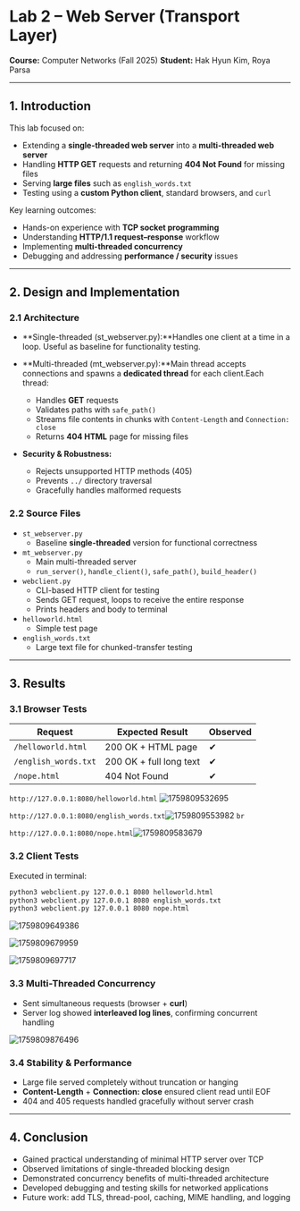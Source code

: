 # Lab 2 – Web Server (Transport Layer)

**Course:** Computer Networks (Fall 2025)
**Student:** Hak Hyun Kim, Roya Parsa

---

## 1. Introduction

This lab focused on:

- Extending a **single-threaded web server** into a **multi-threaded web server**
- Handling **HTTP GET** requests and returning **404 Not Found** for missing files
- Serving **large files** such as `english_words.txt`
- Testing using a **custom Python client**, standard browsers, and `curl`

Key learning outcomes:

- Hands-on experience with **TCP socket programming**
- Understanding **HTTP/1.1 request–response** workflow
- Implementing **multi-threaded concurrency**
- Debugging and addressing **performance / security** issues

---

## 2. Design and Implementation

### 2.1 Architecture

- **Single-threaded (st_webserver.py):**Handles one client at a time in a loop. Useful as baseline for functionality testing.
- **Multi-threaded (mt_webserver.py):**Main thread accepts connections and spawns a **dedicated thread** for each client.Each thread:

  - Handles **GET** requests
  - Validates paths with `safe_path()`
  - Streams file contents in chunks with `Content-Length` and `Connection: close`
  - Returns **404 HTML** page for missing files
- **Security & Robustness:**

  - Rejects unsupported HTTP methods (405)
  - Prevents `../` directory traversal
  - Gracefully handles malformed requests

### 2.2 Source Files

- `st_webserver.py`
  - Baseline **single-threaded** version for functional correctness
- `mt_webserver.py`
  - Main multi-threaded server
  - `run_server()`, `handle_client()`, `safe_path()`, `build_header()`
- `webclient.py`
  - CLI-based HTTP client for testing
  - Sends GET request, loops to receive the entire response
  - Prints headers and body to terminal
- `helloworld.html`
  - Simple test page
- `english_words.txt`
  - Large text file for chunked-transfer testing

---

## 3. Results

### 3.1 Browser Tests

| Request                | Expected Result         | Observed |
| ---------------------- | ----------------------- | -------- |
| `/helloworld.html`   | 200 OK + HTML page      | ✔       |
| `/english_words.txt` | 200 OK + full long text | ✔       |
| `/nope.html`         | 404 Not Found           | ✔       |

`http://127.0.0.1:8080/helloworld.html`
![1759809532695](image/report/1759809532695.png)

`http://127.0.0.1:8080/english_words.txt`![1759809553982](image/report/1759809553982.png)
`br`

`http://127.0.0.1:8080/nope.html`![1759809583679](image/report/1759809583679.png)

### 3.2 Client Tests

Executed in terminal:

```bash
python3 webclient.py 127.0.0.1 8080 helloworld.html
python3 webclient.py 127.0.0.1 8080 english_words.txt
python3 webclient.py 127.0.0.1 8080 nope.html
```

![1759809649386](image/report/1759809649386.png)

![1759809679959](image/report/1759809679959.png)

![1759809697717](image/report/1759809697717.png)

### **3.3 Multi-Threaded Concurrency**

* Sent simultaneous requests (browser + **curl**)
* Server log showed **interleaved log lines**, confirming concurrent handling

![1759809876496](image/report/1759809876496.png)

### **3.4 Stability & Performance**

* Large file served completely without truncation or hanging
* **Content-Length** + **Connection: close** ensured client read until EOF
* 404 and 405 requests handled gracefully without server crash

---

## **4. Conclusion**

* Gained practical understanding of minimal HTTP server over TCP
* Observed limitations of single-threaded blocking design
* Demonstrated concurrency benefits of multi-threaded architecture
* Developed debugging and testing skills for networked applications
* Future work: add TLS, thread-pool, caching, MIME handling, and logging
